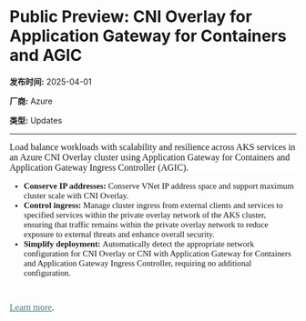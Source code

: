 # Public Preview: CNI Overlay for Application Gateway for Containers and AGIC

**发布时间:** 2025-04-01

**厂商:** Azure

**类型:** Updates

---
<div style="font-family: Arial; font-size: 10pt;"><p style="margin: 0in 0in 8pt; font-size: 12pt; font-family: &quot;Times New Roman&quot;, serif; background: white;"><span style="font-size: 12pt;">Load
balance workloads with scalability and resilience across AKS services in an
Azure CNI Overlay cluster using Application Gateway for Containers and
Application Gateway Ingress Controller (AGIC).&nbsp;&nbsp;</span></p></div><div style="font-family: Arial; font-size: 10pt;"><span style="font-size:11.0pt;font-family:&quot;Calibri&quot;,sans-serif;mso-ascii-theme-font:minor-latin;mso-fareast-font-family:Calibri;mso-fareast-theme-font:minor-latin;mso-hansi-theme-font:minor-latin;mso-bidi-font-family:Arial;mso-bidi-theme-font:minor-bidi;mso-ansi-language:EN-US;mso-fareast-language:EN-US;mso-bidi-language:AR-SA"><ul><li><b><span style="font-family:&quot;Times New Roman&quot;,serif">Conserve
IP addresses:</span></b><span style="font-family:&quot;Times New Roman&quot;,serif">&nbsp;Conserve
VNet IP address space and support maximum cluster scale with CNI Overlay.&nbsp;&nbsp;</span></li><li><b><span style="font-family:&quot;Times New Roman&quot;,serif">Control
ingress:</span></b><span style="font-family:&quot;Times New Roman&quot;,serif">&nbsp;Manage
cluster ingress from external clients and services to specified services within
the private overlay network of the AKS cluster, ensuring that traffic remains
within the private overlay network to reduce exposure to external threats and
enhance overall security.&nbsp;&nbsp;</span></li><li><b><span style="font-family:&quot;Times New Roman&quot;,serif">Simplify deployment:</span></b><span style="font-family:&quot;Times New Roman&quot;,serif">&nbsp;Automatically
detect the appropriate network configuration for CNI Overlay or CNI with
Application Gateway for Containers and Application Gateway Ingress Controller,
requiring no additional configuration.&nbsp;&nbsp;</span></li></ul><p style="margin:0in 0in 8pt;font-size:12pt;font-family:Aptos, sans-serif"><span style="font-family:&quot;Times New Roman&quot;,serif">&nbsp;</span></p><p style="margin:0in 0in 8pt;font-size:12pt;font-family:Aptos, sans-serif"><span style="font-family:&quot;Times New Roman&quot;,serif"><a style="text-decoration: underline; color: rgb(70, 120, 134);" href="https://learn.microsoft.com/azure/application-gateway/for-containers/container-networking">Learn
more</a>.&nbsp;</span></p><br></span></div>